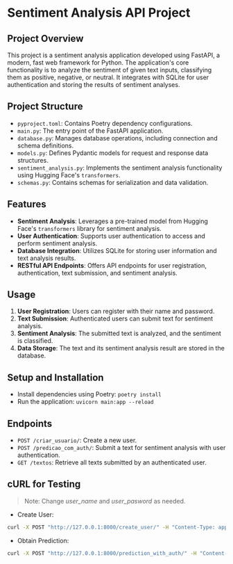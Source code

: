 # Sentiment Analysis API Project

## Project Overview

This project is a sentiment analysis application developed using FastAPI, a modern, fast web framework for Python. The application's core functionality is to analyze the sentiment of given text inputs, classifying them as positive, negative, or neutral. It integrates with SQLite for user authentication and storing the results of sentiment analyses.

## Project Structure

- `pyproject.toml`: Contains Poetry dependency configurations.
- `main.py`: The entry point of the FastAPI application.
- `database.py`: Manages database operations, including connection and schema definitions.
- `models.py`: Defines Pydantic models for request and response data structures.
- `sentiment_analysis.py`: Implements the sentiment analysis functionality using Hugging Face's `transformers`.
- `schemas.py`: Contains schemas for serialization and data validation.

## Features

- **Sentiment Analysis**: Leverages a pre-trained model from Hugging Face's `transformers` library for sentiment analysis.
- **User Authentication**: Supports user authentication to access and perform sentiment analysis.
- **Database Integration**: Utilizes SQLite for storing user information and text analysis results.
- **RESTful API Endpoints**: Offers API endpoints for user registration, authentication, text submission, and sentiment analysis.

## Usage

1. **User Registration**: Users can register with their name and password.
2. **Text Submission**: Authenticated users can submit text for sentiment analysis.
3. **Sentiment Analysis**: The submitted text is analyzed, and the sentiment is classified.
4. **Data Storage**: The text and its sentiment analysis result are stored in the database.

## Setup and Installation

- Install dependencies using Poetry: `poetry install`
- Run the application: `uvicorn main:app --reload`

## Endpoints

- `POST /criar_usuario/`: Create a new user.
- `POST /predicao_com_auth/`: Submit a text for sentiment analysis with user authentication.
- `GET /textos`: Retrieve all texts submitted by an authenticated user.



## cURL for Testing

> Note: Change *user_name* and *user_pasword* as needed. 

- Create User:

```bash
curl -X POST "http://127.0.0.1:8000/create_user/" -H "Content-Type: application/json" -d '{"name": "user_name", "password": "user_password"}'
```

- Obtain Prediction:

```bash
curl -X POST "http://127.0.0.1:8000/prediction_with_auth/" -H "Content-Type: application/json" -H "name: user_name" -H "password: user_password" -d '{"text": "This course is very good"}'
```
